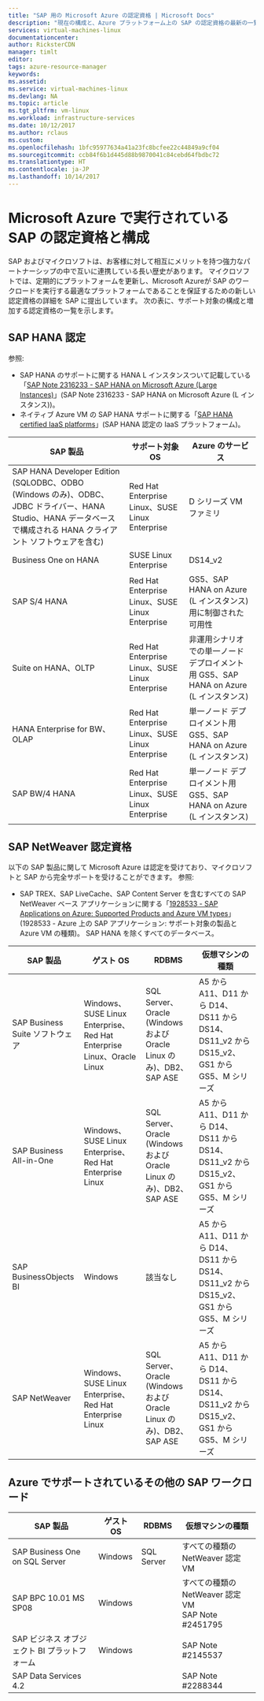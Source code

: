 ```yaml
---
title: "SAP 用の Microsoft Azure の認定資格 | Microsoft Docs"
description: "現在の構成と、Azure プラットフォーム上の SAP の認定資格の最新の一覧です。"
services: virtual-machines-linux
documentationcenter: 
author: RicksterCDN
manager: timlt
editor: 
tags: azure-resource-manager
keywords: 
ms.assetid: 
ms.service: virtual-machines-linux
ms.devlang: NA
ms.topic: article
ms.tgt_pltfrm: vm-linux
ms.workload: infrastructure-services
ms.date: 10/12/2017
ms.author: rclaus
ms.custom: 
ms.openlocfilehash: 1bfc95977634a41a23fc8bcfee22c44849a9cf04
ms.sourcegitcommit: ccb84f6b1d445d88b9870041c84cebd64fbdbc72
ms.translationtype: HT
ms.contentlocale: ja-JP
ms.lasthandoff: 10/14/2017
---
```

# <a name="sap-certifications-and-configurations-running-on-microsoft-azure"></a>Microsoft Azure で実行されているSAP の認定資格と構成

SAP およびマイクロソフトは、お客様に対して相互にメリットを持つ強力なパートナーシップの中で互いに連携している長い歴史があります。 マイクロソフトでは、定期的にプラットフォームを更新し、Microsoft Azureが SAP のワークロードを実行する最適なプラットフォームであることを保証するための新しい認定資格の詳細を SAP に提出しています。 次の表に、サポート対象の構成と増加する認定資格の一覧を示します。 

## <a name="sap-hana-certifications"></a>SAP HANA 認定
参照:

- SAP HANA のサポートに関する HANA L インスタンスついて記載している「[SAP Note 2316233 - SAP HANA on Microsoft Azure (Large Instances)](https://launchpad.support.sap.com/#/notes/2316233)」(SAP Note 2316233 - SAP HANA on Microsoft Azure (L インスタンス))。
- ネイティブ Azure VM の SAP HANA サポートに関する「[SAP HANA certified IaaS platforms](https://www.sap.com/dmc/exp/2014-09-02-hana-hardware/enEN/iaas.html#categories=Amazon%20Web%20Services%2CMicrosoft%20Azure)」(SAP HANA 認定の IaaS プラットフォーム)。

| SAP 製品 | サポート対象 OS | Azure のサービス |
| --- | --- | --- |
| SAP HANA Developer Edition (SQLODBC、ODBO (Windows のみ)、ODBC、JDBC ドライバー、HANA Studio、HANA データベースで構成される HANA クライアント ソフトウェアを含む) | Red Hat Enterprise Linux、SUSE Linux Enterprise | D シリーズ VM ファミリ |
| Business One on HANA | SUSE Linux Enterprise | DS14_v2 |
| SAP S/4 HANA |Red Hat Enterprise Linux、SUSE Linux Enterprise | GS5、SAP HANA on Azure (L インスタンス) 用に制御された可用性 |
| Suite on HANA、OLTP | Red Hat Enterprise Linux、SUSE Linux Enterprise | 非運用シナリオでの単一ノード デプロイメント用 GS5、SAP HANA on Azure (L インスタンス) |
| HANA Enterprise for BW、OLAP | Red Hat Enterprise Linux、SUSE Linux Enterprise | 単一ノード デプロイメント用 GS5、SAP HANA on Azure (L インスタンス) |
| SAP BW/4 HANA | Red Hat Enterprise Linux、SUSE Linux Enterprise | 単一ノード デプロイメント用 GS5、SAP HANA on Azure (L インスタンス) |

## <a name="sap-netweaver-certifications"></a>SAP NetWeaver 認定資格
以下の SAP 製品に関して Microsoft Azure は認定を受けており、マイクロソフトと SAP から完全サポートを受けることができます。
参照:

- SAP TREX、SAP LiveCache、SAP Content Server を含むすべての SAP NetWeaver ベース アプリケーションに関する「[1928533 - SAP Applications on Azure: Supported Products and Azure VM types](https://launchpad.support.sap.com/#/notes/1928533)」(1928533 - Azure 上の SAP アプリケーション: サポート対象の製品と Azure VM の種類)。 SAP HANA を除くすべてのデータベース。


| SAP 製品 | ゲスト OS | RDBMS | 仮想マシンの種類 |
| --- | --- | --- | --- |
| SAP Business Suite ソフトウェア |Windows、SUSE Linux Enterprise、Red Hat Enterprise Linux、Oracle Linux |SQL Server、Oracle (Windows および Oracle Linux のみ)、DB2、SAP ASE |A5 から A11、D11 から D14、DS11 から DS14、DS11_v2 から DS15_v2、GS1 から GS5、M シリーズ |
| SAP Business All-in-One |Windows、SUSE Linux Enterprise、Red Hat Enterprise Linux |SQL Server、Oracle (Windows および Oracle Linux のみ)、DB2、SAP ASE |A5 から A11、D11 から D14、DS11 から DS14、DS11_v2 から DS15_v2、GS1 から GS5、M シリーズ |
| SAP BusinessObjects BI |Windows |該当なし |A5 から A11、D11 から D14、DS11 から DS14、DS11_v2 から DS15_v2、GS1 から GS5、M シリーズ |
| SAP NetWeaver |Windows、SUSE Linux Enterprise、Red Hat Enterprise Linux |SQL Server、Oracle (Windows および Oracle Linux のみ)、DB2、SAP ASE |A5 から A11、D11 から D14、DS11 から DS14、DS11_v2 から DS15_v2、GS1 から GS5、M シリーズ |

## <a name="other-sap-workload-supported-on-azure"></a>Azure でサポートされているその他の SAP ワークロード

| SAP 製品 | ゲスト OS | RDBMS | 仮想マシンの種類 |
| --- | --- | --- | --- |
| SAP Business One on SQL Server | Windows  | SQL Server | すべての種類の NetWeaver 認定 VM |
| SAP BPC 10.01 MS SP08 | Windows | | すべての種類の NetWeaver 認定 VM<br /> SAP Note #2451795 |
| SAP ビジネス オブジェクト BI プラットフォーム | Windows | | SAP Note #2145537 |
| SAP Data Services 4.2 | | | SAP Note #2288344 |

